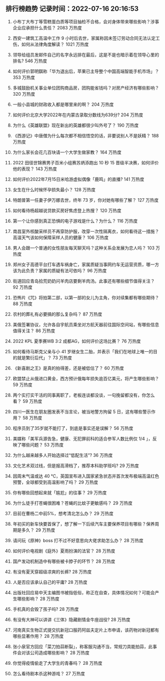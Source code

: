 
## 排行榜趋势 记录时间：2022-07-16 20:16:53
  
  1. 小布丁大布丁等雪糕蛋白质等项目抽检不合格，会对身体带来哪些影响？涉事企业应承担什么责任？ 2083 万热度
    
  2. 西安一建筑工高温中工作 9 小时后去世，家属称因未签订劳动合同无法认定工伤，如何从法律角度解读？ 1021 万热度
    
  3. 领导给组员发邮件自己的名字永远排在最后，这是不是也暗示着在领导心里的排名? 546 万热度
    
  4. 如何评价郭明錤称「华为退出后，苹果已主导整个中国高端智能手机市场」？ 353 万热度
    
  5. 多城鼓励机关事业单位团购商品房，团购能省钱吗？对房产经济有哪些影响？ 320 万热度
    
  6. 一般小县城的财政收入都是哪里来的啊？ 204 万热度
    
  7. 如何评价北京大学2022年在内蒙古录取分数线为639分? 204 万热度
    
  8. 为什么《英雄联盟》现在新出的英雄都很少叫外号了？ 190 万热度
    
  9. 《西游记》中唐僧为什么每次都不相信悟空的话，非要说别人不是妖精？ 188 万热度
    
  10. 为什么家长会花几百块请一个大学生做家教？ 164 万热度
    
  11. 2022 田径世锦赛男子百米小组赛苏炳添跑出 10 秒 15 晋级半决赛，如何评价他的表现？ 143 万热度
    
  12. 如何评价2022年7月15日米哈游虚拟偶像「鹿鸣」的直播? 141 万热度
    
  13. 女生在什么时候怀孕损失最小？ 128 万热度
    
  14. 特朗普第一任妻子伊万娜去世，终年 73 岁，你对她有哪些了解？ 127 万热度
    
  15. 如何看待杨超越说贷款买房好焦虑登上热搜？ 120 万热度
    
  16. 第一个让你感到真正恐惧的电子游戏是什么？为什么？ 116 万热度
    
  17. 南昌室外核酸采样员不再穿防护服，改穿一次性隔离衣，如何看待这一措施？高温天气该如何保障采样人员的健康？ 106 万热度
    
  18. 男人会跟一个普通的女性朋友每天聊天吗？这种关系会发展为恋人吗？ 103 万热度
    
  19. 郑州女子高德平台打车遇车祸身亡，家属质疑当事网约车无运营资质，哪一方该为此负责？家属的质疑有法可依吗？ 96 万热度
    
  20. 街道回应青岛拾荒奶奶问羊肉店要剩羊肉汤。此事还有哪些细节值得关注？ 92 万热度
    
  21. 恐怖片《咒》将拍第二部，以第一部的女儿为主角，你对续集都有哪些期待？ 88 万热度
    
  22. 农村的葬礼有必要搞的那么复杂吗？ 87 万热度
    
  23. 美俄签署协议，允许各自宇航员乘坐对方航天器前往国际空间站，有哪些信息值得关注？ 86 万热度
    
  24. 2022 KPL 夏季赛WB 3:2 成都AG，如何评价这场比赛？ 76 万热度
    
  25. 如何看待马斯克父亲与小 41 岁继女生二胎，并表示「我们在地球上唯一的目的就是繁衍后代」？ 73 万热度
    
  26. 《新喜剧之王》是真的拍得差，还是被低估了？ 60 万热度
    
  27. 欧盟禁止从俄进口黄金，西方预计俄每年损失逾百亿美元，将产生哪些影响？ 59 万热度
    
  28. 两个实打实干活的同事离职了，老板连谈都没谈，一句挽留都没有，你怎么看？ 59 万热度
    
  29. 四川一医生在朋友圈发表不当言论，被当地警方拘留 5 日，这有哪些警示作用？ 58 万热度
    
  30. 程序员到了35岁就不能打了，到底是事实还是误解？ 56 万热度
    
  31. 美媒称「美军兵源告急，健康、无犯罪前科的适合参军人数比例仅 1/4 」，反映了哪些问题？ 53 万热度
    
  32. 为什么越来越多人开始选择过“低配生活”? 36 万热度
    
  33. 文化艺术双过线，但是报高滑档了，推荐本科助学班吗? 29 万热度
    
  34. 因周末气温或达 40 ℃，英国宣布进入国家紧急状态并首次发布极端高温红色预警，全球都受到高温影响了吗？ 29 万热度
    
  35. 你有哪些回想起来就「尴尬」的往事？ 29 万热度
    
  36. 为什么徒手打苍蝇很困难？苍蝇的比蚊子更敏感吗？ 29 万热度
    
  37. 目前在曹杨二中前5%，想考清北怎么办？ 29 万热度
    
  38. 年初买的新车快要首保了，想了解一下后续汽车主要保养项目有哪些？保养周期是多久？ 29 万热度
    
  39. 请问玩《原神》boss 打不过不好意思向大佬求助怎么办？ 28 万热度
    
  40. 如何评价电视剧《庭外》夏雨扮演的法官？ 28 万热度
    
  41. 国产发动机制造中有哪些被卡脖子的环节？ 28 万热度
    
  42. 有没有夏天穿超级凉爽的长裤? 28 万热度
    
  43. 人是否应该承认自己的平庸? 28 万热度
    
  44. 出版社回应易中天主编图书被指低俗，称正在自查，具体情况如何？可能会产生哪些影响？ 28 万热度
    
  45. 手机真的会毁了孩子吗? 28 万热度
    
  46. 有没有大神可以讲讲《三体》隐藏剧情金牛座战役? 28 万热度
    
  47. 河南真实生物正式提交抗新冠口服药阿兹夫定片上市申请，该药物对新冠都有哪些显著作用？ 28 万热度
    
  48. 张小泉官方回应「菜刀拍蒜断裂」，称客服沟通不当，常规刀具能拍蒜，此事件会对该公司造成哪些影响？ 28 万热度
    
  49. 你觉得疫情偷走了大学生的青春吗？ 28 万热度
    
  50. 怎么看待剧本杀这种游戏？ 27 万热度
    